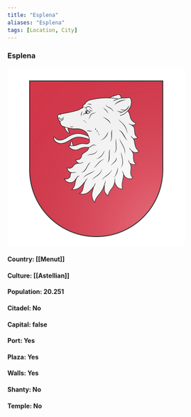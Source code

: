 ```yaml
---
title: "Esplena"
aliases: "Esplena"
tags: [Location, City]
---
```

### Esplena
![](attachment/679a800d279bcdcac46332e36e75b98b.svg)

#### Country: [[Menut]]

#### Culture: [[Astellian]]

#### Population: 20.251

#### Citadel: No

#### Capital: false

#### Port: Yes

#### Plaza: Yes

#### Walls: Yes

#### Shanty: No

#### Temple: No

